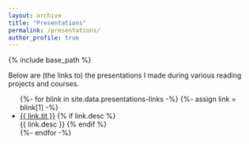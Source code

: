 ```yaml
---
layout: archive
title: "Presentations"
permalink: /presentations/
author_profile: true
---
```


{% include base_path %}

Below are (the links to) the presentations I made during various reading projects and courses. 

<ul>
  {%- for blink in site.data.presentations-links -%}
    {%- assign link = blink[1] -%}
  	<li> 
      <a href="{{ blink[0] | prepend: "/" | prepend: base_path }}">
      {{ link.tit }}</a> 
      {% if link.desc %}<br> {{ link.desc }} {% endif %}
	</li>
  {%- endfor -%}
</ul>